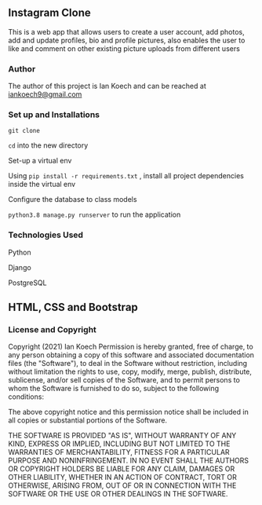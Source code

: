 ## Instagram Clone
This is a web app that allows users to create a user account, add photos, add and update profiles, bio and profile pictures, also enables the user to like and comment on other existing picture uploads from different users

### Author
The author of this project is Ian Koech and can be reached at iankoech9@gmail.com

### Set up and Installations

`git clone`

`cd` into the new directory

Set-up a virtual env

Using `pip install -r requirements.txt` , install all project dependencies inside the virtual env

Configure the database to class models

`python3.8 manage.py runserver` to run the application

### Technologies Used
Python

Django

PostgreSQL

HTML, CSS and Bootstrap
----
### License and Copyright

Copyright (2021) Ian Koech Permission is hereby granted, free of charge, to any person obtaining a copy of this software and associated documentation files (the "Software"), to deal in the Software without restriction, including without limitation the rights to use, copy, modify, merge, publish, distribute, sublicense, and/or sell copies of the Software, and to permit persons to whom the Software is furnished to do so, subject to the following conditions:

The above copyright notice and this permission notice shall be included in all copies or substantial portions of the Software.

THE SOFTWARE IS PROVIDED "AS IS", WITHOUT WARRANTY OF ANY KIND, EXPRESS OR IMPLIED, INCLUDING BUT NOT LIMITED TO THE WARRANTIES OF MERCHANTABILITY, FITNESS FOR A PARTICULAR PURPOSE AND NONINFRINGEMENT. IN NO EVENT SHALL THE AUTHORS OR COPYRIGHT HOLDERS BE LIABLE FOR ANY CLAIM, DAMAGES OR OTHER LIABILITY, WHETHER IN AN ACTION OF CONTRACT, TORT OR OTHERWISE, ARISING FROM, OUT OF OR IN CONNECTION WITH THE SOFTWARE OR THE USE OR OTHER DEALINGS IN THE SOFTWARE.
